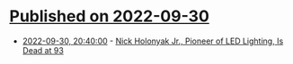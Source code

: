 # [Published on 2022-09-30](index.md)

* [2022-09-30, 20:40:00](https://news.slashdot.org/story/22/09/30/199204/nick-holonyak-jr-pioneer-of-led-lighting-is-dead-at-93?utm_source=rss1.0mainlinkanon&utm_medium=feed) - [Nick Holonyak Jr., Pioneer of LED Lighting, Is Dead at 93](https://news.slashdot.org/story/22/09/30/199204/nick-holonyak-jr-pioneer-of-led-lighting-is-dead-at-93?utm_source=rss1.0mainlinkanon&utm_medium=feed)
